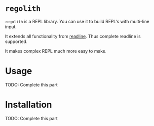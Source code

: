 # `regolith`

`regolith` is a REPL library. You can use it to build REPL's with multi-line input.

It extends all functionality from [readline](https://github.com/chzyer/readline). Thus complete readline is supported.

It makes complex REPL much more easy to make.


# Usage

TODO: Complete this part

# Installation

TODO: Complete this part
